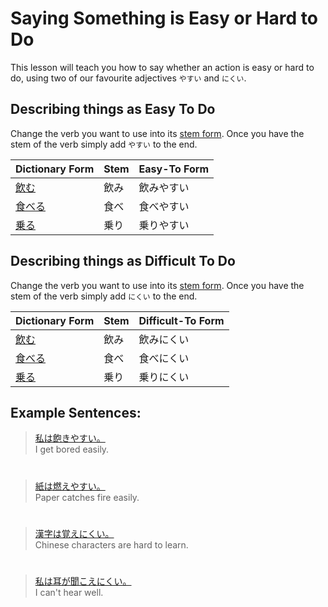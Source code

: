 # Saying Something is Easy or Hard to Do

This lesson will teach you how to say whether an action is easy or hard to do, using two of our favourite adjectives `やすい` and `にくい`.

## Describing things as Easy To Do
Change the verb you want to use into its [stem form](verb-iform). Once you have the stem of the verb simply add `やすい` to the end.

|Dictionary Form|Stem|Easy-To Form|
|:--|:--|:--|
|[飲む]()|飲み|飲みやすい| 
|[食べる]()|食べ|食べやすい|
|[乗る]()|乗り|乗りやすい|

## Describing things as Difficult To Do
Change the verb you want to use into its [stem form](verb-iform). Once you have the stem of the verb simply add `にくい` to the end.

|Dictionary Form|Stem|Difficult-To Form|
|:--|:--|:--|
|[飲む]()|飲み|飲みにくい| 
|[食べる]()|食べ|食べにくい|
|[乗る]()|乗り|乗りにくい|

## Example Sentences:
> [私は飽きやすい。]()  
> I get bored easily.

#

> [紙は燃えやすい。]()  
> Paper catches fire easily.

#

> [漢字は覚えにくい。]()  
> Chinese characters are hard to learn.

#

> [私は耳が聞こえにくい。]()  
> I can't hear well.


